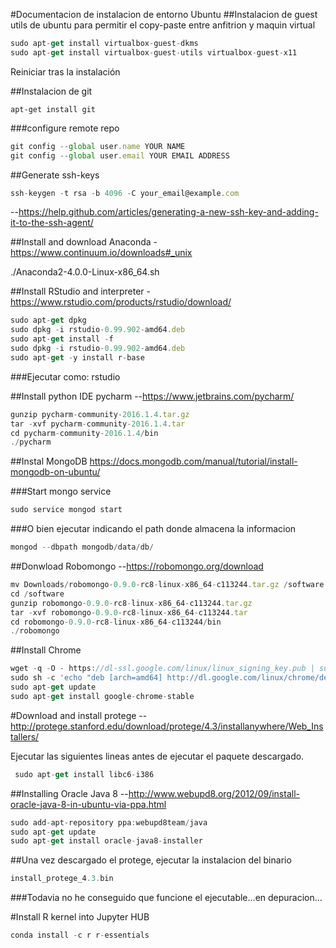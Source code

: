 #Documentacion de instalacion de entorno Ubuntu
##Instalacion de guest utils de ubuntu para permitir el copy-paste entre anfitrion y maquin virtual

~~~javascript
sudo apt-get install virtualbox-guest-dkms
sudo apt-get install virtualbox-guest-utils virtualbox-guest-x11
~~~

Reiniciar tras la instalación

##Instalacion de git
~~~ javacript 
apt-get install git 
~~~

###configure remote repo
~~~ javascript 
git config --global user.name YOUR NAME
git config --global user.email YOUR EMAIL ADDRESS
~~~

##Generate ssh-keys
~~~ javascript 
ssh-keygen -t rsa -b 4096 -C your_email@example.com
~~~
--https://help.github.com/articles/generating-a-new-ssh-key-and-adding-it-to-the-ssh-agent/

##Install and download Anaconda
-https://www.continuum.io/downloads#_unix

./Anaconda2-4.0.0-Linux-x86_64.sh

##Install RStudio and interpreter
-https://www.rstudio.com/products/rstudio/download/
~~~javascript
sudo apt-get dpkg
sudo dpkg -i rstudio-0.99.902-amd64.deb 
sudo apt-get install -f
sudo dpkg -i rstudio-0.99.902-amd64.deb 
sudo apt-get -y install r-base
~~~

###Ejecutar como:
rstudio

##Install python IDE pycharm
--https://www.jetbrains.com/pycharm/
~~~javascript
gunzip pycharm-community-2016.1.4.tar.gz 
tar -xvf pycharm-community-2016.1.4.tar
cd pycharm-community-2016.1.4/bin
./pycharm
~~~

##Instal MongoDB
https://docs.mongodb.com/manual/tutorial/install-mongodb-on-ubuntu/

###Start mongo service 
~~~javascript
sudo service mongod start
~~~
###O bien ejecutar indicando el path donde almacena la informacion
~~~javascript
mongod --dbpath mongodb/data/db/
~~~
##Donwload Robomongo
--https://robomongo.org/download
~~~javascript 
mv Downloads/robomongo-0.9.0-rc8-linux-x86_64-c113244.tar.gz /software
cd /software
gunzip robomongo-0.9.0-rc8-linux-x86_64-c113244.tar.gz
tar -xvf robomongo-0.9.0-rc8-linux-x86_64-c113244.tar
cd robomongo-0.9.0-rc8-linux-x86_64-c113244/bin
./robomongo
~~~

##Install Chrome
~~~javascript
wget -q -O - https://dl-ssl.google.com/linux/linux_signing_key.pub | sudo apt-key add - 
sudo sh -c 'echo "deb [arch=amd64] http://dl.google.com/linux/chrome/deb/ stable main" >> /etc/apt/sources.list.d/google.list'
sudo apt-get update 
sudo apt-get install google-chrome-stable
~~~

#Download and install protege
--http://protege.stanford.edu/download/protege/4.3/installanywhere/Web_Installers/

Ejecutar las siguientes lineas antes de ejecutar el paquete descargado.
~~~javascript
 sudo apt-get install libc6-i386 
~~~
##Installing Oracle Java 8
--http://www.webupd8.org/2012/09/install-oracle-java-8-in-ubuntu-via-ppa.html
~~~javascript 
sudo add-apt-repository ppa:webupd8team/java
sudo apt-get update
sudo apt-get install oracle-java8-installer
~~~
##Una vez descargado el protege, ejecutar la instalacion del binario
~~~javascript 
install_protege_4.3.bin
~~~
###Todavia no he conseguido que funcione el ejecutable...en depuracion...

#Install R kernel into Jupyter HUB
~~~ javascript 
conda install -c r r-essentials 
~~~
